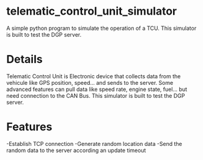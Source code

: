 # telematic_control_unit_simulator
A simple python program to simulate the operation of a TCU.
This simulator is built to test the DGP server.

# Details
Telematic Control Unit is Electronic device that collects data from the vehicule like GPS position, speed... and  sends to the server.
Some advanced features can pull data like speed rate, engine state, fuel... but need connection to the CAN Bus.
This simulator is built to test the DGP server.

# Features
-Establish TCP connection
-Generate random location data
-Send the random data to the server according an update timeout